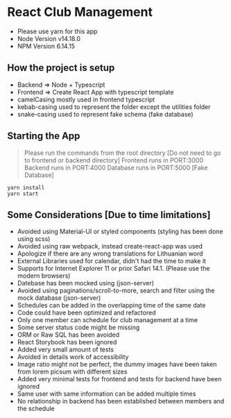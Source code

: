 # React Club Management

- Please use yarn for this app
- Node Version v14.18.0
- NPM Version 6.14.15

## How the project is setup

- Backend => Node + Typescript
- Frontend => Create React App with typescript template
- camelCasing mostly used in frontend typescript
- kebab-casing used to represent the folder except the utilities folder
- snake-casing used to represent fake schema (fake database)

## Starting the App

> Please run the commands from the root directory [Do not need to go to frontend or backend directory]
> Frontend runs in PORT:3000
> Backend runs in PORT:4000
> Database runs in PORT:5000 [Fake Database]

```shell
yarn install
yarn start
```

## Some Considerations [Due to time limitations]

- Avoided using Material-UI or styled components (styling has been done using scss)
- Avoided using raw webpack, instead create-react-app was used
- Apologize if there are any wrong translations for Lithuanian word
- External Libraries used for calendar, didn't had the time to make it
- Supports for Internet Explorer 11 or prior Safari 14.1. (Please use the modern browsers)
- Datebase has been mocked using (json-server)
- Avoided using paginations/scroll-to-more, search and filter using the mock database (json-server)
- Schedules can be added in the overlapping time of the same date
- Code could have been optimized and refactored
- Only one member can schedule for club management at a time
- Some server status code might be missing
- ORM or Raw SQL has been avoided
- React Storybook has been ignored
- Added very small amount of tests
- Avoided in details work of accessibility
- Image ratio might not be perfect, the dummy images have been taken from lorem picsum with different sizes
- Added very minimal tests for frontend and tests for backend have been ignored
- Same user with same information can be added multiple times
- No relationship in backend has been established between members and the schedule